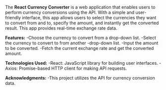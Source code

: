 The **React Currency Converter** is a web application that enables users to perform currency conversions using the API.
With a simple and user-friendly interface, this app allows users to select the currencies they want to convert from and to, specify the amount, and instantly get the converted result. This app provides real-time exchange rate data.

**Features:**
-Choose the currency to convert from a drop-down list.
-Select the currency to convert to from another -drop-down list.
-Input the amount to be converted.
-Fetch the current exchange rate and get the converted amount.

**Technologies Used:**
-React: JavaScript library for building user interfaces.
-Axios: Promise-based HTTP client for making API requests.

**Acknowledgments:**
-This project utilizes the API for currency conversion data.
